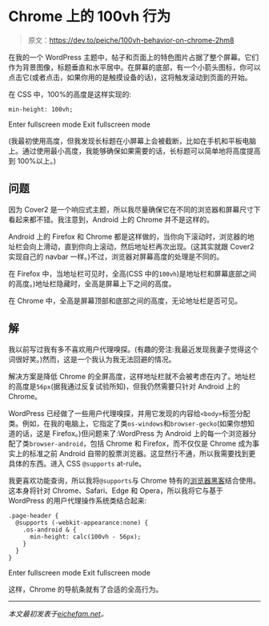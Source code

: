 # Chrome 上的 100vh 行为

> 原文：<https://dev.to/peiche/100vh-behavior-on-chrome-2hm8>

在我的一个 WordPress 主题中，帖子和页面上的特色图片占据了整个屏幕。它们作为背景图像，标题垂直和水平居中。在屏幕的底部，有一个小箭头图标，你可以点击它(或者点击，如果你用的是触摸设备的话)，这将触发滚动到页面的开始。

在 CSS 中，100%的高度是这样实现的:

```
min-height: 100vh; 
```

Enter fullscreen mode Exit fullscreen mode

(我最初使用高度，但我发现长标题在小屏幕上会被截断，比如在手机和平板电脑上。通过使用最小高度，我能够确保如果需要的话，长标题可以简单地将高度提高到 100%以上。)

## 问题

因为 Cover2 是一个响应式主题，所以我尽量确保它在不同的浏览器和屏幕尺寸下看起来都不错。我注意到，Android 上的 Chrome 并不是这样的。

Android 上的 Firefox 和 Chrome 都是这样做的，当你向下滚动时，浏览器的地址栏会向上滑动，直到你向上滚动，然后地址栏再次出现。(这其实就跟 Cover2 实现自己的 navbar 一样。)不过，浏览器对屏幕高度的处理是不同的。

在 Firefox 中，当地址栏可见时，全高(CSS 中的`100vh`)是地址栏和屏幕底部之间的高度。)地址栏隐藏时，全高是屏幕上下之间的高度。

在 Chrome 中，全高是屏幕顶部和底部之间的高度，无论地址栏是否可见。

## 解

我以前写过我有多不喜欢用户代理嗅探。(有趣的旁注:我最近发现我妻子觉得这个词很好笑。)然而，这是一个我认为我无法回避的情况。

解决方案是降低 Chrome 的全屏高度，这样地址栏就不会被考虑在内了。地址栏的高度是`56px`(据我通过反复试验所知)，但我仍然需要只针对 Android 上的 Chrome。

WordPress 已经做了一些用户代理嗅探，并用它发现的内容给`<body>`标签分配类。例如，在我的电脑上，它指定了类`os-windows`和`browser-gecko`(如果你想知道的话，这是 Firefox。)但问题来了:WordPress 为 Android 上的每一个浏览器分配了类`browser-android`，包括 Chrome 和 Firefox，而不仅仅是 Chrome 成为事实上的标准之前 Android 自带的股票浏览器。这显然行不通，所以我需要找到更具体的东西。进入 CSS `@supports` at-rule。

我更喜欢功能查询，所以我将`@supports`与 Chrome 特有的[浏览器黑客](http://browserhacks.com/#ch)结合使用。这本身将针对 Chrome、Safari、Edge 和 Opera，所以我将它与基于 WordPress 的用户代理操作系统类结合起来:

```
.page-header {
  @supports (-webkit-appearance:none) {
    .os-android & {
      min-height: calc(100vh - 56px);
    }
  }
} 
```

Enter fullscreen mode Exit fullscreen mode

这样，Chrome 的导航条就有了合适的全高行为。

* * *

*本文最初发表于[eichefam.net](https://eichefam.net/2018/04/14/full-screen-weirdness/)。*